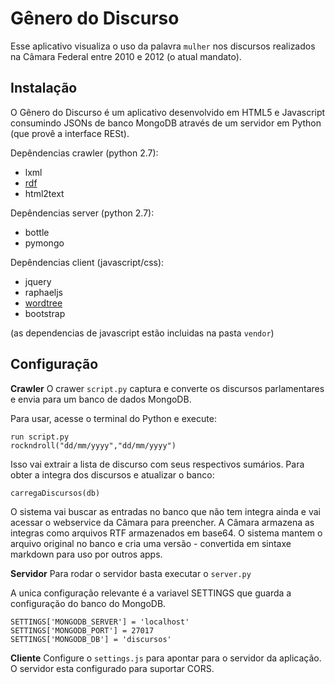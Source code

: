# Gênero do Discurso

Esse aplicativo visualiza o uso da palavra `mulher` nos discursos realizados na Câmara Federal entre 2010 e 2012 (o atual mandato).

## Instalação

O Gênero do Discurso é um aplicativo desenvolvido em HTML5 e Javascript consumindo JSONs de banco MongoDB através de um servidor em Python (que provê a interface RESt).

Depêndencias crawler (python 2.7):
* lxml
* [rdf](http://code.google.com/p/html2fb/source/browse/trunk/rtf/?)
* html2text

Depêndencias server (python 2.7):
* bottle
* pymongo

Depêndencias client (javascript/css):
* jquery
* raphaeljs
* [wordtree](https://github.com/silverasm/wordtree)
* bootstrap

(as dependencias de javascript estão incluidas na pasta `vendor`)

## Configuração

**Crawler**
O crawer `script.py` captura e converte os discursos parlamentares e envia para um banco de dados MongoDB.

Para usar, acesse o terminal do Python e execute:

    run script.py
    rockndroll("dd/mm/yyyy","dd/mm/yyyy")

Isso vai extrair a lista de discurso com seus respectivos sumários.
Para obter a integra dos discursos e atualizar o banco:

    carregaDiscursos(db)

O sistema vai buscar as entradas no banco que não tem integra ainda e vai acessar o webservice da Câmara para preencher.
A Câmara armazena as integras como arquivos RTF armazenados em base64.
O sistema mantem o arquivo original no banco e cria uma versão - convertida em sintaxe markdown para uso por outros apps.

**Servidor**
Para rodar o servidor basta executar o `server.py`

A unica configuração relevante é a variavel SETTINGS que guarda a configuração do banco do MongoDB.

    SETTINGS['MONGODB_SERVER'] = 'localhost'
    SETTINGS['MONGODB_PORT'] = 27017
    SETTINGS['MONGODB_DB'] = 'discursos'
    

**Cliente**
Configure o `settings.js` para apontar para o servidor da aplicação.
O servidor esta configurado para suportar CORS.
